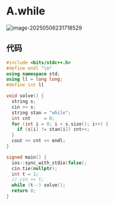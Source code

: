 # A.while

![image-20250506231718529](https://gitee.com/chen-houchao/images/raw/master/202505062317773.png)

## 代码

```cpp
#include <bits/stdc++.h>
#define endl "\n"
using namespace std;
using ll = long long;
#define int ll

void solve() {
  string s;
  cin >> s;
  string stan = "while";
  int cnt     = 0;
  for (int i = 0; i < s.size(); i++) {
    if (s[i] != stan[i]) cnt++;
  }
  cout << cnt << endl;
}

signed main() {
  ios::sync_with_stdio(false);
  cin.tie(nullptr);
  int t = 1;
  // cin >> t;
  while (t--) solve();
  return 0;
}
```


